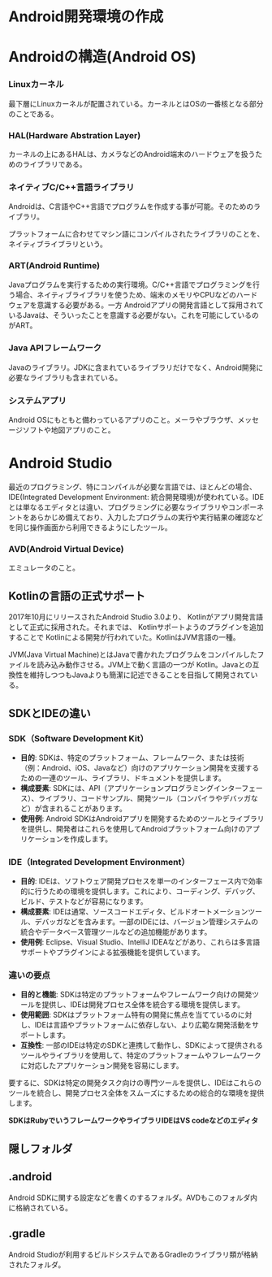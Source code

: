 # Android開発環境の作成

# Androidの構造(Android OS)

### Linuxカーネル

最下層にLinuxカーネルが配置されている。カーネルとはOSの一番核となる部分のことである。

### HAL(Hardware Abstration Layer)

カーネルの上にあるHALは、カメラなどのAndroid端末のハードウェアを扱うためのライブラリである。

### ネイティブC/C++言語ライブラリ

 Androidは、C言語やC++言語でプログラムを作成する事が可能。そのためのライブラリ。

プラットフォームに合わせてマシン語にコンパイルされたライブラリのことを、ネイティブライブラリという。

### ART(Android Runtime)

Javaプログラムを実行するための実行環境。C/C++言語でプログラミングを行う場合、ネイティブライブラリを使うため、端末のメモリやCPUなどのハードウェアを意識する必要がある。一方 Androidアプリの開発言語として採用されているJavaは、そういったことを意識する必要がない。これを可能にしているのがART。

### Java APIフレームワーク

Javaのライブラリ。JDKに含まれているライブラリだけでなく、Android開発に必要なライブラリも含まれている。

### システムアプリ

Android OSにもともと備わっているアプリのこと。メーラやブラウザ、メッセージソフトや地図アプリのこと。

# Android Studio

最近のプログラミング、特にコンパイルが必要な言語では、ほとんどの場合、IDE(Integrated Development Environment: 統合開発環境)が使われている。IDEとは単なるエディタとは違い、プログラミングに必要なライブラリやコンポーネントをあらかじめ備えており、入力したプログラムの実行や実行結果の確認などを同じ操作画面から利用できるようにしたツール。

### AVD(Android Virtual Device)

エミュレータのこと。

## Kotlinの言語の正式サポート

2017年10月にリリースされたAndroid Studio 3.0より、 Kotlinがアプリ開発言語として正式に採用された。それまでは、 Kotlinサポートようのプラグインを追加することで Kotlinによる開発が行われていた。KotlinはJVM言語の一種。

JVM(Java Virtual Machine)とはJavaで書かれたプログラムをコンパイルしたファイルを読み込み動作させる。JVM上で動く言語の一つが Kotlin。Javaとの互換性を維持しつつもJavaよりも簡潔に記述できることを目指して開発されている。

## SDKとIDEの違い

### **SDK（Software Development Kit）**

- **目的**: SDKは、特定のプラットフォーム、フレームワーク、または技術（例：Android、iOS、Javaなど）向けのアプリケーション開発を支援するための一連のツール、ライブラリ、ドキュメントを提供します。
- **構成要素**: SDKには、API（アプリケーションプログラミングインターフェース）、ライブラリ、コードサンプル、開発ツール（コンパイラやデバッガなど）が含まれることがあります。
- **使用例**: Android SDKはAndroidアプリを開発するためのツールとライブラリを提供し、開発者はこれらを使用してAndroidプラットフォーム向けのアプリケーションを作成します。

### **IDE（Integrated Development Environment）**

- **目的**: IDEは、ソフトウェア開発プロセスを単一のインターフェース内で効率的に行うための環境を提供します。これにより、コーディング、デバッグ、ビルド、テストなどが容易になります。
- **構成要素**: IDEは通常、ソースコードエディタ、ビルドオートメーションツール、デバッガなどを含みます。一部のIDEには、バージョン管理システムの統合やデータベース管理ツールなどの追加機能があります。
- **使用例**: Eclipse、Visual Studio、IntelliJ IDEAなどがあり、これらは多言語サポートやプラグインによる拡張機能を提供しています。

### **違いの要点**

- **目的と機能**: SDKは特定のプラットフォームやフレームワーク向けの開発ツールを提供し、IDEは開発プロセス全体を統合する環境を提供します。
- **使用範囲**: SDKはプラットフォーム特有の開発に焦点を当てているのに対し、IDEは言語やプラットフォームに依存しない、より広範な開発活動をサポートします。
- **互換性**: 一部のIDEは特定のSDKと連携して動作し、SDKによって提供されるツールやライブラリを使用して、特定のプラットフォームやフレームワークに対応したアプリケーション開発を容易にします。

要するに、SDKは特定の開発タスク向けの専門ツールを提供し、IDEはこれらのツールを統合し、開発プロセス全体をスムーズにするための総合的な環境を提供します。

**SDKはRubyでいうフレームワークやライブラリIDEはVS codeなどのエディタ**

## 隠しフォルダ

## .android

Android SDKに関する設定などを書くのするフォルダ。AVDもこのフォルダ内に格納されている。

## .gradle

Android Studioが利用するビルドシステムであるGradleのライブラリ類が格納されたフォルダ。
